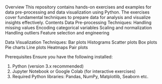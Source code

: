Overview
This repository contains hands-on exercises and examples for data pre-processing and data visualization using Python. The exercises cover fundamental techniques to prepare data for analysis and visualize insights effectively.
Contents
Data Pre-processing Techniques:
Handling missing values
Encoding categorical variables
Scaling and normalization
Handling outliers
Feature selection and engineering

Data Visualization Techniques:
Bar plots
Histograms
Scatter plots
Box plots
Pie charts
Line plots
Heatmaps
Pair plots

Prerequisites
Ensure you have the following installed:
1. Python (version 3.x recommended)
2. Jupyter Notebook or Google Colab (for interactive exercises)
3. Required Python libraries: Pandas, NumPy, Matplotlib, Seaborn etc.
